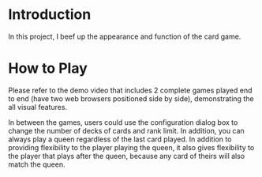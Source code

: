 # Introduction

In this project, I beef up the appearance and function of the card game.

# How to Play
Please refer to the demo video that includes 2 complete games played end to end (have two web browsers positioned side by side), demonstrating the all visual features.

In between the games, users could use the configuration dialog box to change the number of decks of cards and rank limit. 
In addition, you can always play a queen regardless of the last card played. In addition to providing flexibility to the player playing the queen, it also gives flexibility to the player that plays after the queen, because any card of theirs will also match the queen. 
